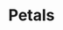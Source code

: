 ---
title: "Petals"
images:
  - /images/DSC_4166.jpg
tags:
- archive
- flora
- work
weight: 4166
---